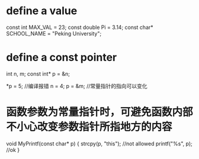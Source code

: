 # define a value

const int MAX_VAL = 23;
const double Pi = 3.14;
const char* SCHOOL_NAME = "Peking University";

# define a const pointer

int n, m;
const int* p = &n;

*p = 5; //编译报错
n = 4;
p = &m; //常量指针的指向可以变化

# 函数参数为常量指针时，可避免函数内部不小心改变参数指针所指地方的内容

void MyPrintf(const char* p)
{
    strcpy(p, "this"); //not allowed
    printf("%s", p);   //ok
}
